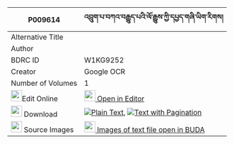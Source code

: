 |P009614|འབྲུག་པ་བཀའ་བརྒྱུད་པའི་ལོ་རྒྱུས་ཀྱི་དཔྱད་གཞི་ཡིག་རིགས། 
| --- | --- 
|Alternative Title |
|Author | 
|BDRC ID | W1KG9252
|Creator | Google OCR
|Number of Volumes| 1
|<img width="25" src="https://img.icons8.com/color/25/000000/edit-property.png">Edit Online| [<img width="25" src="https://avatars.githubusercontent.com/u/45091458?s=200&v=4"> Open in Editor](http://editor.openpecha.org/P009614)
|<img width="25" src="https://img.icons8.com/fluent/48/000000/download-2.png"/>  Download | [![](https://img.icons8.com/color/20/000000/txt.png)Plain Text](https://github.com/Openpecha/P009614/releases/download/v1/drukpa_ka_gyupa_i_logyu_kyi_ch_plain_P009614.zip), [![](https://img.icons8.com/color/20/000000/txt.png)Text with Pagination](https://github.com/Openpecha/P009614/releases/download/v1/drukpa_ka_gyupa_i_logyu_kyi_ch_pages_P009614.zip)
|<img width="25" src="https://img.icons8.com/plasticine/100/000000/pictures-folder.png"/>  Source Images | [<img width="25" src="https://library.bdrc.io/icons/BUDA-small.svg"> Images of text file open in BUDA](https://library.bdrc.io/show/bdr:W1KG9252)
